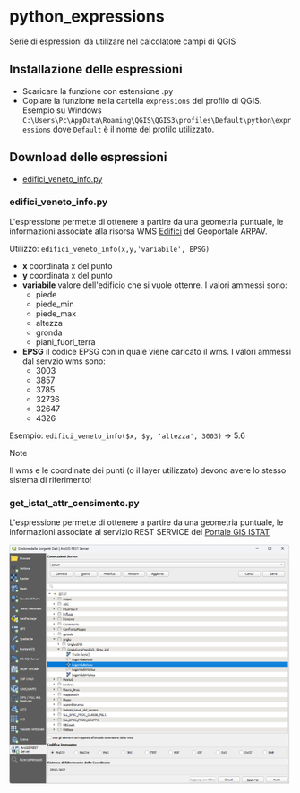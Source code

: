 # python_expressions
Serie di espressioni da utilizare nel calcolatore campi di QGIS

## Installazione delle espressioni
- Scaricare la funzione con estensione .py
- Copiare la funzione nella cartella `expressions` del profilo di QGIS. Esempio su Windows `C:\Users\Pc\AppData\Roaming\QGIS\QGIS3\profiles\Default\python\expressions` dove `Default` è il nome del profilo utilizzato.

## Download delle espressioni
- [edifici_veneto_info.py](https://raw.githubusercontent.com/ludovico85/GIS-RESOURCES/master/python_expression/expression/edifici_veneto_info.py)

### edifici_veneto_info.py
L'espressione permette di ottenere a partire da una geometria puntuale, le informazioni associate alla risorsa WMS [Edifici](https://gaia.arpa.veneto.it/layers/dbnir:geonode:v_edifici) del Geoportale ARPAV.

Utilizzo: `edifici_veneto_info(x,y,'variabile', EPSG)`
- **x** coordinata x del punto
- **y** coordinata x del punto
- **variabile** valore dell'edificio che si vuole ottenre. I valori ammessi sono:
	- piede
    - piede_min
	- piede_max
	- altezza
	- gronda
	- piani_fuori_terra
- **EPSG** il codice EPSG con in quale viene caricato il wms. I valori ammessi dal servzio wms sono:
	- 3003
    - 3857
	- 3785
    - 32736
    - 32647
    - 4326

Esempio: `edifici_veneto_info($x, $y, 'altezza', 3003)` -> 5.6

> [!NOTE] 
> Il wms e le coordinate dei punti (o il layer utilizzato) devono avere lo stesso sistema di riferimento!

### get_istat_attr_censimento.py
L'espressione permette di ottenere a partire da una geometria puntuale, le informazioni associate al servizio REST SERVICE del [Portale GIS ISTAT](https://gisportal.istat.it/server/rest/services)

<img src="img/Immagine 2025-03-29 110023.png" width="500">